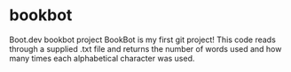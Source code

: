 # bookbot
Boot.dev bookbot project
BookBot is my first git project!
This code reads through a supplied .txt file and returns the number of words used and how many times each alphabetical character was used.
